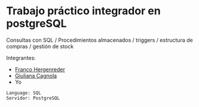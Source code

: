 # Trabajo práctico integrador en postgreSQL
Consultas con SQL / Procedimientos almacenados / triggers / estructura de compras / gestión de stock

Integrantes:
- [Franco Hergenreder](https://github.com/francoherg)
- [Giuliana Cagnola](https://github.com/GiuliCagnola)
- Yo

```
Language: SQL
Servidor: PostgreSQL
```

